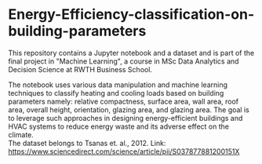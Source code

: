# Energy-Efficiency-classification-on-building-parameters
This repository contains a Jupyter notebook and a dataset and is part of the final project in "Machine Learning", a course in MSc Data Analytics and Decision Science at RWTH Business School. 

The notebook uses various data manipulation and machine learning techniques to classify heating and cooling loads based on building parameters namely: relative compactness, surface area, wall area, roof area, overall height, orientation, glazing area, and glazing area. The goal is to leverage such approaches in designing energy-efficient buildings and HVAC systems to reduce energy waste and its adverse effect on the climate.  
The dataset belongs to Tsanas et. al., 2012. 
Link: https://www.sciencedirect.com/science/article/pii/S037877881200151X


